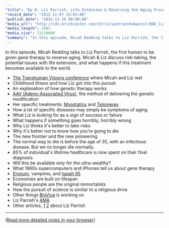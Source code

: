 ```yaml
---
"title": "Ep 8: Liz Parrish, Life Extension & Reversing the Aging Process"
"record_date": "2015-11-07 15:05:00"
"publish_date": "2015-11-16 00:00:00"
"media_url": "http://cdn.brickcaster.com/christiantranshumanist/008_liz_parrish.mp3"
"media_length": 2983
"media_size": 72138009
"summary": "In this episode, Micah Redding talks to Liz Parrish, the first human to be given gene therapy to reverse aging. Micah & Liz discuss risk-taking, the potential issues with life extension, and what happens if this treatment becomes available to the world."
---
```


In this episode, Micah Redding talks to Liz Parrish, the first human to be given gene therapy to reverse aging. Micah & Liz discuss risk-taking, the potential issues with life extension, and what happens if this treatment becomes available to the world.

- [The Transhuman Visions conference](http://brighterbrains.org/articles/entry/transhuman-superpowers-longevity-conference-in-oakland-july-12) where Micah and Liz met
- Childhood illness and how Liz got into this pursuit
- An explanation of how genetic therapy works
- [AAV (Adeno-Associated Virus)](https://en.wikipedia.org/wiki/Adeno-associated_virus), the method of delivering the genetic modification
- Her specific treatments: [Myostatins](https://en.wikipedia.org/wiki/Myostatin) and [Telomeres](http://learn.genetics.utah.edu/content/chromosomes/telomeres/)
- How a lot of specific diseases may simply be symptoms of aging
- What Liz is looking for as a sign of success or failure
- What happens if something goes horribly, horribly wrong
- Why Liz thinks it's better to take risks
- Why it's better not to know how you’re going to die
- The new frontier and the new pioneering
- The normal way to die is before the age of 35, with an infectious disease. But we no longer die normally.
- 85% of individual's lifetime healthcare is now spent on their final diagnosis
- Will this be available only for the ultra-wealthy?
- What 1960s supercomputers and iPhones tell us about gene therapy
- [Elysium](http://www.imdb.com/title/tt1535108/), vampires, and [Isaiah 65](https://www.biblegateway.com/passage/?search=isaiah+65%3A20&version=NIV)
- Economies are built on lifespan
- Religious people are the original immortalists
- How the pursuit of science is similar to a religious drive
- Other things [BioViva](http://bioviva-science.com/) is working on
- Liz Parrish's [AMA](https://www.reddit.com/r/Futurology/comments/3ocsbi/ama_my_name_is_liz_parrish_ceo_of_bioviva_the/)
- Other articles, [1](http://www.longevityreporter.org/blog/2015/10/24/liz-parrish) [2](http://lifemag.org/article/10-things-we-learned-from-liz-parrish-s-reddit-ama) about Liz Parrish

---

([Read more detailed notes in your browser](http://brickcaster.com/christiantranshumanist/7))


